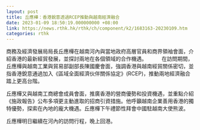 ```yaml
---
layout: post
title: 丘應樺：香港銳意透過RCEP推動與越南經濟融合
date: 2023-01-09 18:50:19.000000000 +08:00
link: https://news.rthk.hk/rthk/ch/component/k2/1683163-20230109.htm
categories: rthk
---
```


商務及經濟發展局局長丘應樺在越南河內與當地政府高層官員和商界領袖會面，介紹香港的最新經貿發展，並探討兩地在各個領域的合作機遇。
　　 
在訪問期間，丘應樺與越南工業與貿易部副部長陳國慶會面，強調香港與越南經貿關係密切，並指香港銳意通過加入《區域全面經濟伙伴關係協定》(RCEP)，推動兩地經濟融合踏上更高台階。

丘應樺又與越南工商總會成員會面，推廣香港的營商優勢和投資機遇，並重點介紹《施政報告》公布多項更主動進取的招商引資措施。他呼籲越南企業善用香港的獨特優勢，探索在內地的龐大機遇。丘應樺下午禮節性拜會中國駐越南大使熊波。

丘應樺明日繼續在河內的訪問行程，晚上回港。
